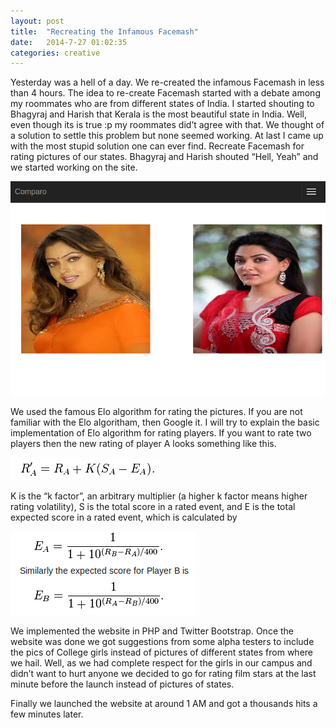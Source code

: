 ```yaml
---
layout: post
title:  "Recreating the Infamous Facemash"
date:   2014-7-27 01:02:35
categories: creative
---
```


Yesterday was a hell of a day. We re-created the infamous Facemash in less than 4 hours. The idea to re-create Facemash started with a debate  among my roommates who are from different states of India.  I started shouting to Bhagyraj and Harish that Kerala is the most beautiful state in India. Well, even though its is true :p my roommates did’t agree with that.  We thought of a solution to settle this problem but none seemed working. At last I came up with the most stupid solution one can ever find. Recreate Facemash for rating pictures of our states.  Bhagyraj and Harish shouted “Hell, Yeah”  and we started working on the site.

<img src = "/images/comparo.png">



We used the famous Elo algorithm for rating the pictures.  If you are not familiar with the Elo algoritham, then Google it.  I will try to explain the basic implementation of Elo algorithm for rating players. If you want to rate two players then the new rating of player A looks something like this.

<img src = "/images/elo-rating.png">

K is the “k factor”, an arbitrary multiplier (a higher k factor means higher rating volatility), S is the total score in a rated event, and E is the total expected score in a rated event, which is calculated by

<img src = "/images/elo-rating-vishnu.png">

We implemented the website in PHP and Twitter Bootstrap.  Once the website was done we got suggestions from some alpha testers to include the pics of College girls instead of pictures of different states from where we hail.  Well, as we had complete respect for the girls in our campus and didn’t want to hurt anyone we decided to go for rating film stars at the last minute before the launch  instead of pictures of states.

Finally we launched the website at around 1 AM and got a thousands hits a few minutes later.
